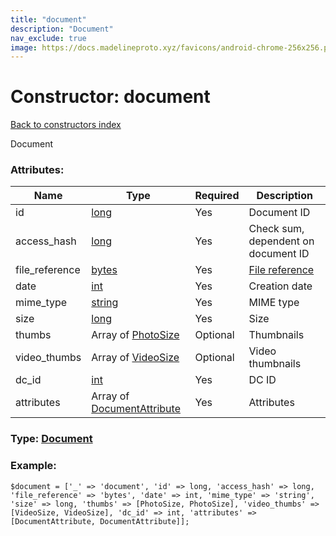```yaml
---
title: "document"
description: "Document"
nav_exclude: true
image: https://docs.madelineproto.xyz/favicons/android-chrome-256x256.png
---
```

# Constructor: document  
[Back to constructors index](/API_docs/constructors/index.html)



Document

### Attributes:

| Name     |    Type       | Required | Description |
|----------|---------------|----------|-------------|
|id|[long](/API_docs/types/long.html) | Yes|Document ID|
|access\_hash|[long](/API_docs/types/long.html) | Yes|Check sum, dependent on document ID|
|file\_reference|[bytes](/API_docs/types/bytes.html) | Yes|[File reference](https://core.telegram.org/api/file-references)|
|date|[int](/API_docs/types/int.html) | Yes|Creation date|
|mime\_type|[string](/API_docs/types/string.html) | Yes|MIME type|
|size|[long](/API_docs/types/long.html) | Yes|Size|
|thumbs|Array of [PhotoSize](/API_docs/types/PhotoSize.html) | Optional|Thumbnails|
|video\_thumbs|Array of [VideoSize](/API_docs/types/VideoSize.html) | Optional|Video thumbnails|
|dc\_id|[int](/API_docs/types/int.html) | Yes|DC ID|
|attributes|Array of [DocumentAttribute](/API_docs/types/DocumentAttribute.html) | Yes|Attributes|



### Type: [Document](/API_docs/types/Document.html)


### Example:

```
$document = ['_' => 'document', 'id' => long, 'access_hash' => long, 'file_reference' => 'bytes', 'date' => int, 'mime_type' => 'string', 'size' => long, 'thumbs' => [PhotoSize, PhotoSize], 'video_thumbs' => [VideoSize, VideoSize], 'dc_id' => int, 'attributes' => [DocumentAttribute, DocumentAttribute]];
```  
